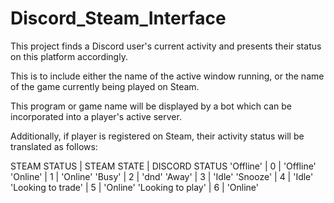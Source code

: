# Discord_Steam_Interface

This project finds a Discord user's current activity and presents their status on this platform accordingly. 

This is to include either the name of the active window running, or the name of the game currently being played on Steam. 

This program or game name will be displayed by a bot which can be incorporated into a player's active server. 

Additionally, if player is registered on Steam, their activity status will be translated as follows: 

   STEAM STATUS        | STEAM STATE | DISCORD STATUS
   'Offline'           |      0      | 'Offline'
   'Online'            |      1      | 'Online'
   'Busy'              |      2      | 'dnd'
   'Away'              |      3      | 'Idle'
   'Snooze'            |      4      | 'Idle'
   'Looking to trade'  |      5      | 'Online'
   'Looking to play'   |      6      | 'Online'

